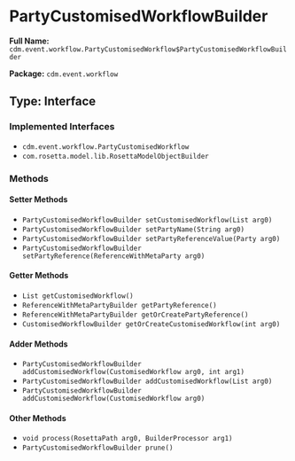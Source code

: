 # PartyCustomisedWorkflowBuilder

**Full Name:** `cdm.event.workflow.PartyCustomisedWorkflow$PartyCustomisedWorkflowBuilder`

**Package:** `cdm.event.workflow`

## Type: Interface

### Implemented Interfaces

- `cdm.event.workflow.PartyCustomisedWorkflow`
- `com.rosetta.model.lib.RosettaModelObjectBuilder`

### Methods

#### Setter Methods

- `PartyCustomisedWorkflowBuilder setCustomisedWorkflow(List arg0)`
- `PartyCustomisedWorkflowBuilder setPartyName(String arg0)`
- `PartyCustomisedWorkflowBuilder setPartyReferenceValue(Party arg0)`
- `PartyCustomisedWorkflowBuilder setPartyReference(ReferenceWithMetaParty arg0)`

#### Getter Methods

- `List getCustomisedWorkflow()`
- `ReferenceWithMetaPartyBuilder getPartyReference()`
- `ReferenceWithMetaPartyBuilder getOrCreatePartyReference()`
- `CustomisedWorkflowBuilder getOrCreateCustomisedWorkflow(int arg0)`

#### Adder Methods

- `PartyCustomisedWorkflowBuilder addCustomisedWorkflow(CustomisedWorkflow arg0, int arg1)`
- `PartyCustomisedWorkflowBuilder addCustomisedWorkflow(List arg0)`
- `PartyCustomisedWorkflowBuilder addCustomisedWorkflow(CustomisedWorkflow arg0)`

#### Other Methods

- `void process(RosettaPath arg0, BuilderProcessor arg1)`
- `PartyCustomisedWorkflowBuilder prune()`

